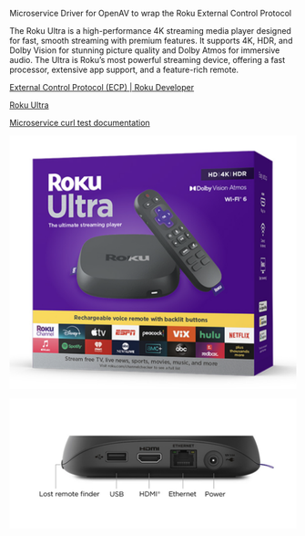 
Microservice Driver for OpenAV to wrap the Roku External Control Protocol

The Roku Ultra is a high-performance 4K streaming media player designed for fast, smooth streaming with premium features. It supports 4K, HDR, and Dolby Vision for stunning picture quality and Dolby Atmos for immersive audio. The Ultra is Roku’s most powerful streaming device, offering a fast processor, extensive app support, and a feature-rich remote.

[External Control Protocol (ECP) | Roku Developer](https://developer.roku.com/docs/developer-program/dev-tools/external-control-api.md)

[Roku Ultra](https://www.roku.com/products/players/roku-ultra)

[Microservice curl test documentation](https://github.com/Dartmouth-OpenAV/documentation/blob/main/curl_test_readme.md)

![](https://github.com/Dartmouth-OpenAV/microservice-roku/blob/main/box.png)

![](https://github.com/Dartmouth-OpenAV/microservice-roku/blob/main/rear.png)
